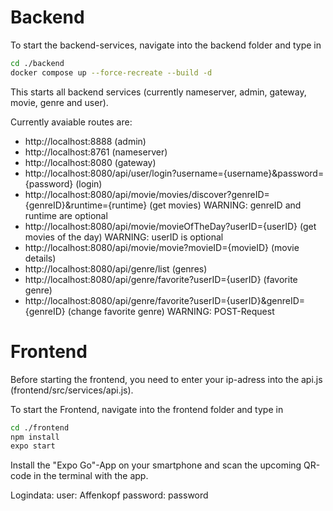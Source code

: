 # Backend

To start the backend-services, navigate into the backend folder and type in

```bash
cd ./backend
docker compose up --force-recreate --build -d
```

This starts all backend services (currently nameserver, admin, gateway, movie, genre and user).

Currently avaiable routes are:

- http://localhost:8888 (admin)
- http://localhost:8761 (nameserver)
- http://localhost:8080 (gateway)
- http://localhost:8080/api/user/login?username={username}&password={password} (login)
- http://localhost:8080/api/movie/movies/discover?genreID={genreID}&runtime={runtime} (get movies) WARNING: genreID and runtime are optional
- http://localhost:8080/api/movie/movieOfTheDay?userID={userID} (get movies of the day) WARNING: userID is optional
- http://localhost:8080/api/movie/movie?movieID={movieID} (movie details)
- http://localhost:8080/api/genre/list (genres)
- http://localhost:8080/api/genre/favorite?userID={userID} (favorite genre)
- http://localhost:8080/api/genre/favorite?userID={userID}&genreID={genreID} (change favorite genre) WARNING: POST-Request

# Frontend

Before starting the frontend, you need to enter your ip-adress into the api.js (frontend/src/services/api.js).

To start the Frontend, navigate into the frontend folder and type in

```bash
cd ./frontend
npm install
expo start
```

Install the "Expo Go"-App on your smartphone and scan the upcoming QR-code in the terminal with the app.

Logindata:
user: Affenkopf
password: password

